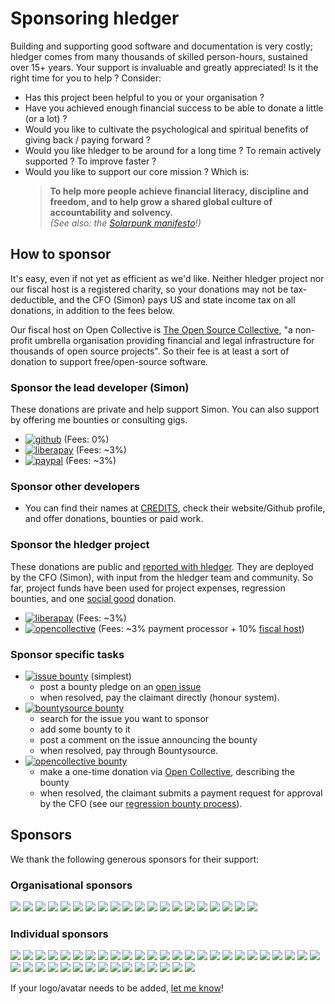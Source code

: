 # Sponsoring hledger

<div class=pagetoc>

<!-- toc -->
</div>

Building and supporting good software and documentation is very costly;
hledger comes from many thousands of skilled person-hours, sustained over 15+ years.
Your support is invaluable and greatly appreciated!
Is it the right time for you to help ? Consider:

- Has this project been helpful to you or your organisation ?
- Have you achieved enough financial success to be able to donate a little (or a lot) ?
- Would you like to cultivate the psychological and spiritual benefits of giving back / paying forward ?
- Would you like hledger to be around for a long time ? To remain actively supported ? To improve faster ?
- Would you like to support our core mission ? Which is:
  > **To help more people achieve financial literacy, discipline and freedom,
  > and to help grow a shared global culture of accountability and solvency.**\
  *(See also: the [Solarpunk manifesto](http://www.re-des.org/a-solarpunk-manifesto)!)*

## How to sponsor
<!-- keep synced with README.md: -->
It's easy, even if not yet as efficient as we'd like.
Neither hledger project nor our fiscal host is a registered charity, 
so your donations may not be tax-deductible,
and the CFO (Simon) pays US and state income tax on all donations,
in addition to the fees below.

Our fiscal host on Open Collective is 
[The Open Source Collective](https://www.oscollective.org),
"a non-profit umbrella organisation providing financial and legal infrastructure 
for thousands of open source projects".
So their fee is at least a sort of donation to support free/open-source software.

### Sponsor the lead developer (Simon)

These donations are private and help support Simon.
You can also support by offering me bounties or consulting gigs.

- [![github](https://img.shields.io/badge/Sponsor_Simon_via-Github-limegreen "Sponsor the project leader via Github")](https://github.com/sponsors/simonmichael)
  (Fees: 0%)
- [![liberapay](https://img.shields.io/badge/Sponsor_Simon_via-Liberapay-limegreen "Sponsor the project leader via Liberapay")](https://liberapay.com/simonmichael)
  (Fees: ~3%)
- [![paypal](https://img.shields.io/badge/Sponsor_Simon_via-Paypal-limegreen "Sponsor the project leader via Paypal")](https://www.paypal.com/cgi-bin/webscr?cmd=_s-xclick&hosted_button_id=5J33NLXYXCYAY)
  (Fees: ~3%)
  <!-- https://www.paypal.com/en_US/i/btn/x-click-but04.gif -->

### Sponsor other developers

- You can find their names at [CREDITS](CREDITS.html), 
  check their website/Github profile, and offer donations, bounties or paid work.

### Sponsor the hledger project

These donations are public and [reported with hledger](https://github.com/simonmichael/hledger_finance#readme).
They are deployed by the CFO (Simon), with input from the hledger team and community.
So far, project funds have been used for project expenses, regression bounties,
and one [social good](https://www.investopedia.com/terms/s/social_good.asp) donation.

- [![liberapay](https://img.shields.io/badge/Sponsor_hledger_via-Liberapay-limegreen "Sponsor the hledger project via Liberapay")](https://liberapay.com/hledger)
  (Fees: ~3%)
- [![opencollective](https://img.shields.io/badge/Sponsor_hledger_via-Open_Collective-limegreen "Sponsor the hledger project via Liberapay")](https://opencollective.com/hledger#category-CONTRIBUTE)
  (Fees: ~3% payment processor + 10% [fiscal host](https://www.oscollective.org))

### Sponsor specific tasks

- [![issue bounty](https://img.shields.io/badge/Sponsor_a_task_via-the_issue_tracker-limegreen "Sponsor a task via the issue tracker")](https://github.com/simonmichael/hledger/issues?q=label:bounty) (simplest)
  - post a bounty pledge on an [open issue](CONTRIBUTING.html#open-issues)
  - when resolved, pay the claimant directly (honour system).
- [![bountysource bounty](https://img.shields.io/badge/Sponsor_a_task_via-Bountysource-limegreen "Sponsor a task via Bountysource")](https://app.bountysource.com/teams/hledger/issues)
  <!-- - [![bountysource](https://api.bountysource.com/badge/team?team_id=75979&style=bounties_received "issues bountied via bountysource")](https://www.bountysource.com/teams/hledger) -->
  - search for the issue you want to sponsor
  - add some bounty to it
  - post a comment on the issue announcing the bounty
  - when resolved, pay through Bountysource.
- [![opencollective bounty](https://img.shields.io/badge/Sponsor_a_task_via-Open_Collective-limegreen "Sponsor a task via Open Collective")](https://opencollective.com/hledger#category-CONTRIBUTE)
  - make a one-time donation via [Open Collective](#sponsor-the-hledger-project),
    describing the bounty
  - when resolved, the claimant submits a payment request for approval by the CFO
    (see our [regression bounty process](https://hledger.org/regressionbounty)).

<!-- hledger OC tiers are: Backers, Sponsors -->
<!-- Old: warning, OC badges are flaky/confusing, eg major trouble resizing the images below. -->
<!-- doesn't show correct count: -->
<!-- <img src="https://opencollective.com/hledger/tiers/sponsors/badge.svg?label=Sponsors&color=brightgreen" /> \ -->
<!-- doesn't show all: -->
<!-- - <object type="image/svg+xml" data="https://opencollective.com/hledger/tiers/sponsors.svg?avatarHeight=36&width=600"></object> -->
<!-- - <object type="image/svg+xml" data="https://opencollective.com/hledger/tiers/backers.svg?avatarHeight=36&width=600"></object> -->
<!-- doesn't show all: -->
<!-- [![](https://opencollective.com/hledger/sponsor/0/avatar.svg)](https://opencollective.com/hledger/sponsor/0/website) -->
<!-- [![](https://opencollective.com/hledger/sponsor/1/avatar.svg)](https://opencollective.com/hledger/sponsor/1/website) -->
<!-- [![](https://opencollective.com/hledger/sponsor/2/avatar.svg)](https://opencollective.com/hledger/sponsor/2/website) -->
<!-- [![](https://opencollective.com/hledger/sponsor/3/avatar.svg)](https://opencollective.com/hledger/sponsor/3/website) -->
<!-- [![](https://opencollective.com/hledger/sponsor/4/avatar.svg)](https://opencollective.com/hledger/sponsor/4/website) -->
<!-- [![](https://opencollective.com/hledger/sponsor/5/avatar.svg)](https://opencollective.com/hledger/sponsor/5/website) -->
<!-- [![](https://opencollective.com/hledger/sponsor/6/avatar.svg)](https://opencollective.com/hledger/sponsor/6/website) -->
<!-- [![](https://opencollective.com/hledger/sponsor/7/avatar.svg)](https://opencollective.com/hledger/sponsor/7/website) -->
<!-- [![](https://opencollective.com/hledger/sponsor/8/avatar.svg)](https://opencollective.com/hledger/sponsor/8/website) -->
<!-- [![](https://opencollective.com/hledger/sponsor/9/avatar.svg)](https://opencollective.com/hledger/sponsor/9/website) -->
<!-- [![](https://opencollective.com/hledger/sponsor/10/avatar.svg)](https://opencollective.com/hledger/sponsor/10/website)\ -->

## Sponsors

We thank the following generous sponsors for their support:

### Organisational sponsors

<a href="https://opencollective.com/hledger/organization/0/website"><img src="https://opencollective.com/hledger/organization/0/avatar.svg?avatarHeight=200"></a>
<a href="https://opencollective.com/hledger/organization/1/website"><img src="https://opencollective.com/hledger/organization/1/avatar.svg?avatarHeight=200"></a>
<a href="https://opencollective.com/hledger/organization/2/website"><img src="https://opencollective.com/hledger/organization/2/avatar.svg?avatarHeight=200"></a>
<a href="https://opencollective.com/hledger/organization/3/website"><img src="https://opencollective.com/hledger/organization/3/avatar.svg?avatarHeight=200"></a>
<a href="https://opencollective.com/hledger/organization/4/website"><img src="https://opencollective.com/hledger/organization/4/avatar.svg?avatarHeight=200"></a>
<a href="https://opencollective.com/hledger/organization/5/website"><img src="https://opencollective.com/hledger/organization/5/avatar.svg?avatarHeight=200"></a>
<a href="https://opencollective.com/hledger/organization/6/website"><img src="https://opencollective.com/hledger/organization/6/avatar.svg?avatarHeight=200"></a>
<a href="https://opencollective.com/hledger/organization/7/website"><img src="https://opencollective.com/hledger/organization/7/avatar.svg?avatarHeight=200"></a>
<a href="https://opencollective.com/hledger/organization/8/website"><img src="https://opencollective.com/hledger/organization/8/avatar.svg?avatarHeight=200"></a>
<a href="https://opencollective.com/hledger/organization/9/website"><img src="https://opencollective.com/hledger/organization/9/avatar.svg?avatarHeight=200"></a>
<a href="https://opencollective.com/hledger/organization/10/website"><img src="https://opencollective.com/hledger/organization/10/avatar.svg?avatarHeight=200"></a>
<a href="https://opencollective.com/hledger/organization/11/website"><img src="https://opencollective.com/hledger/organization/11/avatar.svg?avatarHeight=200"></a>
<a href="https://opencollective.com/hledger/organization/12/website"><img src="https://opencollective.com/hledger/organization/12/avatar.svg?avatarHeight=200"></a>
<a href="https://opencollective.com/hledger/organization/13/website"><img src="https://opencollective.com/hledger/organization/13/avatar.svg?avatarHeight=200"></a>
<a href="https://opencollective.com/hledger/organization/14/website"><img src="https://opencollective.com/hledger/organization/14/avatar.svg?avatarHeight=200"></a>
<a href="https://opencollective.com/hledger/organization/15/website"><img src="https://opencollective.com/hledger/organization/15/avatar.svg?avatarHeight=200"></a>
<a href="https://opencollective.com/hledger/organization/16/website"><img src="https://opencollective.com/hledger/organization/16/avatar.svg?avatarHeight=200"></a>
<a href="https://opencollective.com/hledger/organization/17/website"><img src="https://opencollective.com/hledger/organization/17/avatar.svg?avatarHeight=200"></a>
<a href="https://opencollective.com/hledger/organization/18/website"><img src="https://opencollective.com/hledger/organization/18/avatar.svg?avatarHeight=200"></a>
<a href="https://opencollective.com/hledger/organization/19/website"><img src="https://opencollective.com/hledger/organization/19/avatar.svg?avatarHeight=200"></a>

### Individual sponsors

<a href="https://opencollective.com/hledger/individual/0/website"><img src="https://opencollective.com/hledger/individual/0/avatar.svg?avatarHeight=100"></a>
<a href="https://opencollective.com/hledger/individual/1/website"><img src="https://opencollective.com/hledger/individual/1/avatar.svg?avatarHeight=100"></a>
<a href="https://opencollective.com/hledger/individual/2/website"><img src="https://opencollective.com/hledger/individual/2/avatar.svg?avatarHeight=100"></a>
<a href="https://opencollective.com/hledger/individual/3/website"><img src="https://opencollective.com/hledger/individual/3/avatar.svg?avatarHeight=100"></a>
<a href="https://opencollective.com/hledger/individual/4/website"><img src="https://opencollective.com/hledger/individual/4/avatar.svg?avatarHeight=100"></a>
<a href="https://opencollective.com/hledger/individual/5/website"><img src="https://opencollective.com/hledger/individual/5/avatar.svg?avatarHeight=100"></a>
<a href="https://opencollective.com/hledger/individual/6/website"><img src="https://opencollective.com/hledger/individual/6/avatar.svg?avatarHeight=100"></a>
<a href="https://opencollective.com/hledger/individual/7/website"><img src="https://opencollective.com/hledger/individual/7/avatar.svg?avatarHeight=100"></a>
<a href="https://opencollective.com/hledger/individual/8/website"><img src="https://opencollective.com/hledger/individual/8/avatar.svg?avatarHeight=100"></a>
<a href="https://opencollective.com/hledger/individual/9/website"><img src="https://opencollective.com/hledger/individual/9/avatar.svg?avatarHeight=100"></a>
<a href="https://opencollective.com/hledger/individual/10/website"><img src="https://opencollective.com/hledger/individual/10/avatar.svg?avatarHeight=100"></a>
<a href="https://opencollective.com/hledger/individual/11/website"><img src="https://opencollective.com/hledger/individual/11/avatar.svg?avatarHeight=100"></a>
<a href="https://opencollective.com/hledger/individual/12/website"><img src="https://opencollective.com/hledger/individual/12/avatar.svg?avatarHeight=100"></a>
<a href="https://opencollective.com/hledger/individual/13/website"><img src="https://opencollective.com/hledger/individual/13/avatar.svg?avatarHeight=100"></a>
<a href="https://opencollective.com/hledger/individual/14/website"><img src="https://opencollective.com/hledger/individual/14/avatar.svg?avatarHeight=100"></a>
<a href="https://opencollective.com/hledger/individual/15/website"><img src="https://opencollective.com/hledger/individual/15/avatar.svg?avatarHeight=100"></a>
<a href="https://opencollective.com/hledger/individual/16/website"><img src="https://opencollective.com/hledger/individual/16/avatar.svg?avatarHeight=100"></a>
<a href="https://opencollective.com/hledger/individual/17/website"><img src="https://opencollective.com/hledger/individual/17/avatar.svg?avatarHeight=100"></a>
<a href="https://opencollective.com/hledger/individual/18/website"><img src="https://opencollective.com/hledger/individual/18/avatar.svg?avatarHeight=100"></a>
<a href="https://opencollective.com/hledger/individual/19/website"><img src="https://opencollective.com/hledger/individual/19/avatar.svg?avatarHeight=100"></a>
<a href="https://opencollective.com/hledger/individual/20/website"><img src="https://opencollective.com/hledger/individual/20/avatar.svg?avatarHeight=100"></a>
<a href="https://opencollective.com/hledger/individual/21/website"><img src="https://opencollective.com/hledger/individual/21/avatar.svg?avatarHeight=100"></a>
<a href="https://opencollective.com/hledger/individual/22/website"><img src="https://opencollective.com/hledger/individual/22/avatar.svg?avatarHeight=100"></a>
<a href="https://opencollective.com/hledger/individual/23/website"><img src="https://opencollective.com/hledger/individual/23/avatar.svg?avatarHeight=100"></a>
<a href="https://opencollective.com/hledger/individual/24/website"><img src="https://opencollective.com/hledger/individual/24/avatar.svg?avatarHeight=100"></a>
<a href="https://opencollective.com/hledger/individual/25/website"><img src="https://opencollective.com/hledger/individual/25/avatar.svg?avatarHeight=100"></a>
<a href="https://opencollective.com/hledger/individual/26/website"><img src="https://opencollective.com/hledger/individual/26/avatar.svg?avatarHeight=100"></a>
<a href="https://opencollective.com/hledger/individual/27/website"><img src="https://opencollective.com/hledger/individual/27/avatar.svg?avatarHeight=100"></a>
<a href="https://opencollective.com/hledger/individual/28/website"><img src="https://opencollective.com/hledger/individual/28/avatar.svg?avatarHeight=100"></a>
<a href="https://opencollective.com/hledger/individual/29/website"><img src="https://opencollective.com/hledger/individual/29/avatar.svg?avatarHeight=100"></a>
<a href="https://opencollective.com/hledger/individual/30/website"><img src="https://opencollective.com/hledger/individual/30/avatar.svg?avatarHeight=100"></a>
<a href="https://opencollective.com/hledger/individual/31/website"><img src="https://opencollective.com/hledger/individual/31/avatar.svg?avatarHeight=100"></a>
<a href="https://opencollective.com/hledger/individual/32/website"><img src="https://opencollective.com/hledger/individual/32/avatar.svg?avatarHeight=100"></a>
<a href="https://opencollective.com/hledger/individual/33/website"><img src="https://opencollective.com/hledger/individual/33/avatar.svg?avatarHeight=100"></a>
<a href="https://opencollective.com/hledger/individual/34/website"><img src="https://opencollective.com/hledger/individual/34/avatar.svg?avatarHeight=100"></a>
<a href="https://opencollective.com/hledger/individual/35/website"><img src="https://opencollective.com/hledger/individual/35/avatar.svg?avatarHeight=100"></a>
<a href="https://opencollective.com/hledger/individual/36/website"><img src="https://opencollective.com/hledger/individual/36/avatar.svg?avatarHeight=100"></a>
<a href="https://opencollective.com/hledger/individual/37/website"><img src="https://opencollective.com/hledger/individual/37/avatar.svg?avatarHeight=100"></a>
<a href="https://opencollective.com/hledger/individual/38/website"><img src="https://opencollective.com/hledger/individual/38/avatar.svg?avatarHeight=100"></a>
<a href="https://opencollective.com/hledger/individual/39/website"><img src="https://opencollective.com/hledger/individual/39/avatar.svg?avatarHeight=100"></a>

If your logo/avatar needs to be added, [let me know](mailto:webmaster@hledger.org)!
